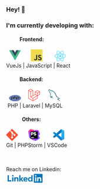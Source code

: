 ### Hey! 👋
### I'm currently developing with:
#### &nbsp;&nbsp;&nbsp;&nbsp;&nbsp;&nbsp;&nbsp;&nbsp;&nbsp;&nbsp; Frontend:
&nbsp; ![VueJs](assets/vuejs.png) &nbsp;&nbsp;&nbsp;&nbsp;&nbsp; ![JavaScript](assets/javascript.png) &nbsp;&nbsp;&nbsp;&nbsp;&nbsp;&nbsp; ![React](assets/react.png)
<br>
<a>VueJs  |  JavaScript  |  React</a>

#### &nbsp;&nbsp;&nbsp;&nbsp;&nbsp;&nbsp;&nbsp;&nbsp;&nbsp;&nbsp; Backend:
&nbsp;&nbsp;![PHP](assets/php.png) &nbsp;&nbsp;&nbsp; ![Laravel](assets/laravel.png) &nbsp;&nbsp;&nbsp;&nbsp; ![MySQL](assets/mysql.png)
<br>
<a>&nbsp;PHP  |  Laravel  |  MySQL</a>
  
#### &nbsp;&nbsp;&nbsp;&nbsp;&nbsp;&nbsp;&nbsp;&nbsp;&nbsp;&nbsp;&nbsp;&nbsp; Others:
![Git](assets/git.png) &nbsp;&nbsp;&nbsp;&nbsp;&nbsp; ![PHPStorm](assets/phpstorm.png) &nbsp;&nbsp;&nbsp;&nbsp;&nbsp;&nbsp;&nbsp; ![VSCode](assets/vscode.png) 
<br>
<a>Git  |  PHPStorm  | VSCode</a>

<br><br>
Reach me on Linkedin:
<br>
<a href="https://www.linkedin.com/in/gustavs-zubars/">![LinkedIn](assets/linkedin_wide.png)</a>
